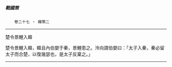 

##### 戰國策
　　`卷二十七 ‧ 韓策二`

* * *

楚令景鯉入韓

楚令景鯉入韓，韓且內伯嬰于秦，景鯉患之。泠向謂伯嬰曰：「太子入秦，秦必留太子而合楚，以復幾瑟也，是太子反棄之。」

* * *

